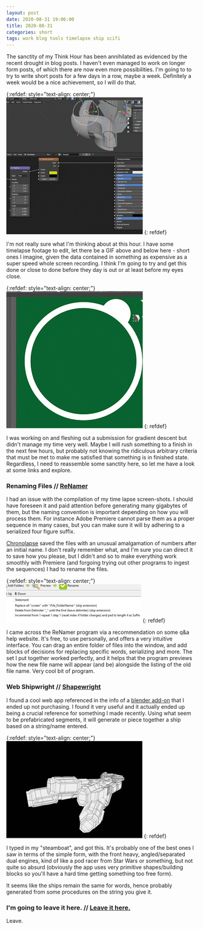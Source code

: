 ```yaml
---
layout: post
date: 2020-08-31 19:06:00
title: 2020-08-31
categories: short
tags: work blog tools timelapse ship scifi
---
```


The sanctity of my Think Hour has been annihilated as evidenced by the recent drought in blog posts. I haven't even managed to work on longer form posts, of which there are now even more possibilities. I'm going to to try to write short posts for a few days in a row, maybe a week. Definitely a week would be a nice achievement, so I will do that.

{:refdef: style="text-align: center;"}
![Timelapse segment.](/assets/img/lapse1.gif)
{: refdef}

I'm not really sure what I'm thinking about at this hour. I have some timelapse footage to edit, let there be a GIF above and below here - short ones I imagine, given the data contained in something as expensive as a super speed whole screen recording. I think I'm going to try and get this done or close to done before they day is out or at least before my eyes close.

{:refdef: style="text-align: center;"}
![Timelapse segment.](/assets/img/lapse2.gif)
{: refdef}

I was working on and fleshing out a submission for gradient descent but didn't manage my time very well. Maybe I will rush something to a finish in the next few hours, but probably not knowing the ridiculous arbitrary criteria that must be met to make me satisfied that something is in finished state. Regardless, I need to reassemble some sanctity here, so let me have a look at some links and explore.

### Renaming Files // [ReNamer](https://www.den4b.com/products/renamer)

I had an issue with the compilation of my time lapse screen-shots. I should have foreseen it and paid attention before generating many gigabytes of them, but the naming convention is important depending on how you will process them. For instance Adobe Premiere cannot parse them as a proper sequence in many cases, but you can make sure it will by adhering to a serialized four figure suffix.

[Chronolapse](https://www.chronolapse.com/) saved the files with an unusual amalgamation of numbers after an initial name. I don't really remember what, and I'm sure you can direct it to save how you please, but I didn't and so to make everything work smoothly with Premiere (and forgoing trying out other programs to ingest the sequences) I had to rename the files.

{:refdef: style="text-align: center;"}
![ReNamer procedure](/assets/img/renamer.jpg)
{: refdef}

I came across the ReNamer program via a recommendation on some q&a help website. It's free, to use personally, and offers a very intuitive interface. You can drag an entire folder of files into the window, and add blocks of decisions for replacing specific words, serializing and more. The set I put together worked perfectly, and it helps that the program previews how the new file name will appear (and be) alongside the listing of the old file name. Very cool bit of program.


### Web Shipwright // [Shapewright](https://ship.shapewright.com/)

I found a cool web app referenced in the info of a [blender add-on](https://blendermarket.com/products/shipwright) that I ended up not purchasing. I found it very useful and it actually ended up being a crucial reference for something I made recently. Using what seem to be prefabricated segments, it will generate or piece together a ship based on a string/name entered. 

{:refdef: style="text-align: center;"}
![The Steamboat](/assets/img/shipwright.jpg)
{: refdef}

I typed in my "steamboat", and got this. It's probably one of the best ones I saw in terms of the simple form, with the front heavy, angled/separated dual engines, kind of like a pod racer from Star Wars or something, but not quite so absurd (obviously the app uses very primitive shapes/building blocks so you'll have a hard time getting something too free form).

It seems like the ships remain the same for words, hence probably generated from some procedures on the string you give it. 

### I'm going to leave it here. // [Leave it here.](https://leave.com/)

Leave.
